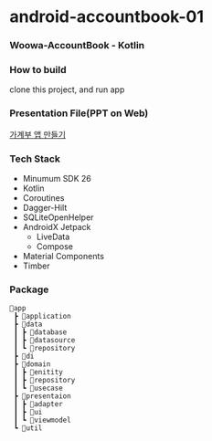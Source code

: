 # android-accountbook-01

### Woowa-AccountBook - Kotlin

### How to build
clone this project, and run app

### Presentation File(PPT on Web)
[가계부 앱 만들기](https://www.miricanvas.com/v/11b6u07)

### Tech Stack

- Minumum SDK 26
- Kotlin
- Coroutines
- Dagger-Hilt
- SQLiteOpenHelper
- AndroidX Jetpack
    - LiveData
    - Compose
- Material Components
- Timber

### Package

```
📂app
 ┣ 📂application
 ┣ 📂data
 ┃ ┣ 📂database
 ┃ ┣ 📂datasource
 ┃ ┗ 📂repository
 ┣ 📂di
 ┣ 📂domain
 ┃ ┣ 📂enitity
 ┃ ┣ 📂repository
 ┃ ┗ 📂usecase
 ┣ 📂presentaion
 ┃ ┣ 📂adapter
 ┃ ┣ 📂ui
 ┃ ┗ 📂viewmodel
 ┗ 📂util
```
